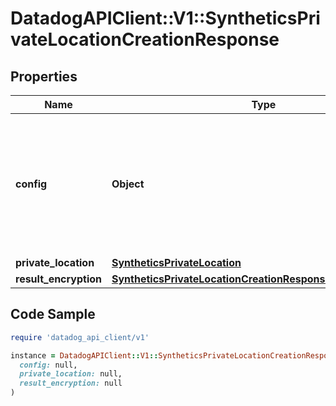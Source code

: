 # DatadogAPIClient::V1::SyntheticsPrivateLocationCreationResponse

## Properties

| Name | Type | Description | Notes |
| ---- | ---- | ----------- | ----- |
| **config** | **Object** | Configuration skeleton for the private location. See installation instructions of the private location on how to use this configuration. | [optional] |
| **private_location** | [**SyntheticsPrivateLocation**](SyntheticsPrivateLocation.md) |  | [optional] |
| **result_encryption** | [**SyntheticsPrivateLocationCreationResponseResultEncryption**](SyntheticsPrivateLocationCreationResponseResultEncryption.md) |  | [optional] |

## Code Sample

```ruby
require 'datadog_api_client/v1'

instance = DatadogAPIClient::V1::SyntheticsPrivateLocationCreationResponse.new(
  config: null,
  private_location: null,
  result_encryption: null
)
```

